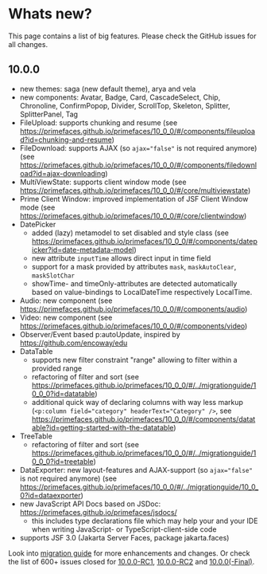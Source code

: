 # Whats new?

This page contains a list of big features. Please check the GitHub issues for all changes.

## 10.0.0

  * new themes: saga (new default theme), arya and vela
  * new components: Avatar, Badge, Card, CascadeSelect, Chip, Chronoline, ConfirmPopop, Divider, ScrollTop, Skeleton, Splitter, SplitterPanel, Tag
  * FileUpload: supports chunking and resume (see https://primefaces.github.io/primefaces/10_0_0/#/components/fileupload?id=chunking-and-resume)
  * FileDownload: supports AJAX (so `ajax="false"` is not required anymore) (see https://primefaces.github.io/primefaces/10_0_0/#/components/filedownload?id=ajax-downloading)
  * MultiViewState: supports client window mode (see https://primefaces.github.io/primefaces/10_0_0/#/core/multiviewstate)
  * Prime Client Window: improved implementation of JSF Client Window mode (see https://primefaces.github.io/primefaces/10_0_0/#/core/clientwindow)
  * DatePicker
    * added (lazy) metamodel to set disabled and style class (see https://primefaces.github.io/primefaces/10_0_0/#/components/datepicker?id=date-metadata-model)
    * new attribute `inputTime` allows direct input in time field
    * support for a mask provided by attributes `mask`, `maskAutoClear`, `maskSlotChar`
    * showTime- and timeOnly-attributes are detected automatically based on value-bindings to LocalDateTime respectively LocalTime.
  * Audio: new component (see https://primefaces.github.io/primefaces/10_0_0/#/components/audio)
  * Video: new component (see https://primefaces.github.io/primefaces/10_0_0/#/components/video)
  * Observer/Event based p:autoUpdate, inspired by https://github.com/encoway/edu
  * DataTable
    * supports new filter constraint "range" allowing to filter within a provided range
    * refactoring of filter and sort (see https://primefaces.github.io/primefaces/10_0_0/#/../migrationguide/10_0_0?id=datatable)
    * additional quick way of declaring columns with way less markup (`<p:column field="category" headerText="Category" />`, see https://primefaces.github.io/primefaces/10_0_0/#/components/datatable?id=getting-started-with-the-datatable)
  * TreeTable
    * refactoring of filter and sort (see https://primefaces.github.io/primefaces/10_0_0/#/../migrationguide/10_0_0?id=treetable)
  * DataExporter: new layout-features and AJAX-support (so `ajax="false"` is not required anymore) (see https://primefaces.github.io/primefaces/10_0_0/#/../migrationguide/10_0_0?id=dataexporter)
  * new JavaScript API Docs based on JSDoc: https://primefaces.github.io/primefaces/jsdocs/
    * this includes type declarations file which may help your and your IDE when writing JavaScript- or TypeScript-client-side code
  * supports JSF 3.0 (Jakarta Server Faces, package jakarta.faces)

Look into [migration guide](https://primefaces.github.io/primefaces/10_0_0/#/../migrationguide/10_0_0?id=datatable) for more enhancements and changes.
Or check the list of 600+ issues closed for [10.0.0-RC1](https://github.com/primefaces/primefaces/milestone/12?closed=1), [10.0.0-RC2](https://github.com/primefaces/primefaces/milestone/17?closed=1) and [10.0.0(-Final)](https://github.com/primefaces/primefaces/milestone/18?closed=1).
